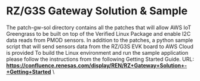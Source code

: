 # RZ/G3S Gateway Solution & Sample #
The patch-gw-sol directory contains all the patches that will allow AWS IoT Greengrass to be built on top of the Verified Linux Package and enable I2C data reads from PMOD sensors.
In addition to the patches, a python sample script that will send sensors data from the RZ/G3S EVK board to AWS Cloud is provided
To build the Linux environment and run the sample application please follow the instructions from the following Getting Started Guide.
URL: **https://confluence.renesas.com/display/REN/RZ+Gateway+Solution+-+Getting+Started** \
